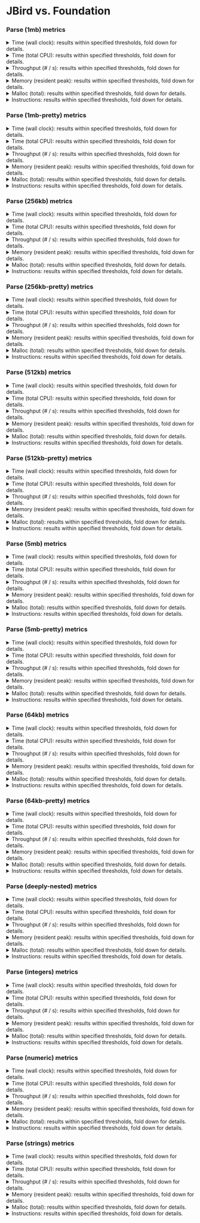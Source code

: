 # JBird vs. Foundation

### Parse (1mb) metrics

<details><summary>Time (wall clock): results within specified thresholds, fold down for details.</summary>
<p>

|         Time (wall clock) (μs) *         |        p0 |       p25 |       p50 |       p75 |       p90 |       p99 |      p100 |   Samples |
|:----------------------------------------:|----------:|----------:|----------:|----------:|----------:|----------:|----------:|----------:|
|                foundation                |      2614 |      2859 |      2912 |      2949 |      3000 |      3619 |      3746 |       338 |
|                  jbird                   |      1941 |      2111 |      2130 |      2148 |      2222 |      2785 |      3051 |       455 |
|                    Δ                     |      -673 |      -748 |      -782 |      -801 |      -778 |      -834 |      -695 |       117 |
|              Improvement %               |        26 |        26 |        27 |        27 |        26 |        23 |        19 |       117 |

<p>
</details>

<details><summary>Time (total CPU): results within specified thresholds, fold down for details.</summary>
<p>

|         Time (total CPU) (μs) *          |        p0 |       p25 |       p50 |       p75 |       p90 |       p99 |      p100 |   Samples |
|:----------------------------------------:|----------:|----------:|----------:|----------:|----------:|----------:|----------:|----------:|
|                foundation                |      2615 |      2859 |      2914 |      2951 |      3002 |      3621 |      3750 |       338 |
|                  jbird                   |      1935 |      2114 |      2132 |      2150 |      2230 |      2787 |      3055 |       455 |
|                    Δ                     |      -680 |      -745 |      -782 |      -801 |      -772 |      -834 |      -695 |       117 |
|              Improvement %               |        26 |        26 |        27 |        27 |        26 |        23 |        19 |       117 |

<p>
</details>

<details><summary>Throughput (# / s): results within specified thresholds, fold down for details.</summary>
<p>

|          Throughput (# / s) (#)          |        p0 |       p25 |       p50 |       p75 |       p90 |       p99 |      p100 |   Samples |
|:----------------------------------------:|----------:|----------:|----------:|----------:|----------:|----------:|----------:|----------:|
|                foundation                |       383 |       350 |       343 |       339 |       333 |       276 |       267 |       338 |
|                  jbird                   |       515 |       474 |       470 |       466 |       450 |       359 |       328 |       455 |
|                    Δ                     |       132 |       124 |       127 |       127 |       117 |        83 |        61 |       117 |
|              Improvement %               |        34 |        35 |        37 |        37 |        35 |        30 |        23 |       117 |

<p>
</details>

<details><summary>Memory (resident peak): results within specified thresholds, fold down for details.</summary>
<p>

|        Memory (resident peak) (M)        |        p0 |       p25 |       p50 |       p75 |       p90 |       p99 |      p100 |   Samples |
|:----------------------------------------:|----------:|----------:|----------:|----------:|----------:|----------:|----------:|----------:|
|                foundation                |        26 |       147 |       272 |       393 |       466 |       510 |       516 |       338 |
|                  jbird                   |        29 |        31 |        31 |        31 |        31 |        31 |        31 |       455 |
|                    Δ                     |         3 |      -116 |      -241 |      -362 |      -435 |      -479 |      -485 |       117 |
|              Improvement %               |       -12 |        79 |        89 |        92 |        93 |        94 |        94 |       117 |

<p>
</details>

<details><summary>Malloc (total): results within specified thresholds, fold down for details.</summary>
<p>

|           Malloc (total) (K) *           |        p0 |       p25 |       p50 |       p75 |       p90 |       p99 |      p100 |   Samples |
|:----------------------------------------:|----------:|----------:|----------:|----------:|----------:|----------:|----------:|----------:|
|                foundation                |        15 |        15 |        15 |        15 |        15 |        15 |        15 |       338 |
|                  jbird                   |        11 |        11 |        11 |        11 |        11 |        11 |        11 |       455 |
|                    Δ                     |        -4 |        -4 |        -4 |        -4 |        -4 |        -4 |        -4 |       117 |
|              Improvement %               |        27 |        27 |        27 |        27 |        27 |        27 |        27 |       117 |

<p>
</details>

<details><summary>Instructions: results within specified thresholds, fold down for details.</summary>
<p>

|            Instructions (M) *            |        p0 |       p25 |       p50 |       p75 |       p90 |       p99 |      p100 |   Samples |
|:----------------------------------------:|----------:|----------:|----------:|----------:|----------:|----------:|----------:|----------:|
|                foundation                |        64 |        64 |        64 |        64 |        64 |        64 |        64 |       338 |
|                  jbird                   |        48 |        48 |        48 |        48 |        48 |        49 |        50 |       455 |
|                    Δ                     |       -16 |       -16 |       -16 |       -16 |       -16 |       -15 |       -14 |       117 |
|              Improvement %               |        25 |        25 |        25 |        25 |        25 |        23 |        22 |       117 |

<p>
</details>

### Parse (1mb-pretty) metrics

<details><summary>Time (wall clock): results within specified thresholds, fold down for details.</summary>
<p>

|         Time (wall clock) (μs) *         |        p0 |       p25 |       p50 |       p75 |       p90 |       p99 |      p100 |   Samples |
|:----------------------------------------:|----------:|----------:|----------:|----------:|----------:|----------:|----------:|----------:|
|                foundation                |      2739 |      2892 |      2920 |      2966 |      3011 |      3140 |      3535 |       337 |
|                  jbird                   |      1946 |      2101 |      2118 |      2134 |      2165 |      2220 |      2277 |       464 |
|                    Δ                     |      -793 |      -791 |      -802 |      -832 |      -846 |      -920 |     -1258 |       127 |
|              Improvement %               |        29 |        27 |        27 |        28 |        28 |        29 |        36 |       127 |

<p>
</details>

<details><summary>Time (total CPU): results within specified thresholds, fold down for details.</summary>
<p>

|         Time (total CPU) (μs) *          |        p0 |       p25 |       p50 |       p75 |       p90 |       p99 |      p100 |   Samples |
|:----------------------------------------:|----------:|----------:|----------:|----------:|----------:|----------:|----------:|----------:|
|                foundation                |      2740 |      2892 |      2922 |      2963 |      3013 |      3148 |      3543 |       337 |
|                  jbird                   |      1943 |      2103 |      2118 |      2134 |      2169 |      2220 |      2269 |       464 |
|                    Δ                     |      -797 |      -789 |      -804 |      -829 |      -844 |      -928 |     -1274 |       127 |
|              Improvement %               |        29 |        27 |        28 |        28 |        28 |        29 |        36 |       127 |

<p>
</details>

<details><summary>Throughput (# / s): results within specified thresholds, fold down for details.</summary>
<p>

|          Throughput (# / s) (#)          |        p0 |       p25 |       p50 |       p75 |       p90 |       p99 |      p100 |   Samples |
|:----------------------------------------:|----------:|----------:|----------:|----------:|----------:|----------:|----------:|----------:|
|                foundation                |       365 |       346 |       343 |       337 |       332 |       319 |       283 |       337 |
|                  jbird                   |       514 |       476 |       472 |       469 |       462 |       451 |       439 |       464 |
|                    Δ                     |       149 |       130 |       129 |       132 |       130 |       132 |       156 |       127 |
|              Improvement %               |        41 |        38 |        38 |        39 |        39 |        41 |        55 |       127 |

<p>
</details>

<details><summary>Memory (resident peak): results within specified thresholds, fold down for details.</summary>
<p>

|        Memory (resident peak) (M)        |        p0 |       p25 |       p50 |       p75 |       p90 |       p99 |      p100 |   Samples |
|:----------------------------------------:|----------:|----------:|----------:|----------:|----------:|----------:|----------:|----------:|
|                foundation                |        26 |       147 |       270 |       389 |       468 |       510 |       516 |       337 |
|                  jbird                   |        29 |        31 |        31 |        31 |        31 |        31 |        31 |       464 |
|                    Δ                     |         3 |      -116 |      -239 |      -358 |      -437 |      -479 |      -485 |       127 |
|              Improvement %               |       -12 |        79 |        89 |        92 |        93 |        94 |        94 |       127 |

<p>
</details>

<details><summary>Malloc (total): results within specified thresholds, fold down for details.</summary>
<p>

|           Malloc (total) (K) *           |        p0 |       p25 |       p50 |       p75 |       p90 |       p99 |      p100 |   Samples |
|:----------------------------------------:|----------:|----------:|----------:|----------:|----------:|----------:|----------:|----------:|
|                foundation                |        15 |        15 |        15 |        15 |        15 |        15 |        15 |       337 |
|                  jbird                   |        11 |        11 |        11 |        11 |        11 |        11 |        11 |       464 |
|                    Δ                     |        -4 |        -4 |        -4 |        -4 |        -4 |        -4 |        -4 |       127 |
|              Improvement %               |        27 |        27 |        27 |        27 |        27 |        27 |        27 |       127 |

<p>
</details>

<details><summary>Instructions: results within specified thresholds, fold down for details.</summary>
<p>

|            Instructions (M) *            |        p0 |       p25 |       p50 |       p75 |       p90 |       p99 |      p100 |   Samples |
|:----------------------------------------:|----------:|----------:|----------:|----------:|----------:|----------:|----------:|----------:|
|                foundation                |        65 |        65 |        65 |        65 |        65 |        65 |        65 |       337 |
|                  jbird                   |        49 |        49 |        49 |        49 |        49 |        50 |        51 |       464 |
|                    Δ                     |       -16 |       -16 |       -16 |       -16 |       -16 |       -15 |       -14 |       127 |
|              Improvement %               |        25 |        25 |        25 |        25 |        25 |        23 |        22 |       127 |

<p>
</details>

### Parse (256kb) metrics

<details><summary>Time (wall clock): results within specified thresholds, fold down for details.</summary>
<p>

|         Time (wall clock) (μs) *         |        p0 |       p25 |       p50 |       p75 |       p90 |       p99 |      p100 |   Samples |
|:----------------------------------------:|----------:|----------:|----------:|----------:|----------:|----------:|----------:|----------:|
|                foundation                |       671 |       711 |       726 |       741 |       755 |       790 |       824 |      1312 |
|                  jbird                   |       463 |       512 |       520 |       533 |       557 |       579 |       613 |      1778 |
|                    Δ                     |      -208 |      -199 |      -206 |      -208 |      -198 |      -211 |      -211 |       466 |
|              Improvement %               |        31 |        28 |        28 |        28 |        26 |        27 |        26 |       466 |

<p>
</details>

<details><summary>Time (total CPU): results within specified thresholds, fold down for details.</summary>
<p>

|         Time (total CPU) (μs) *          |        p0 |       p25 |       p50 |       p75 |       p90 |       p99 |      p100 |   Samples |
|:----------------------------------------:|----------:|----------:|----------:|----------:|----------:|----------:|----------:|----------:|
|                foundation                |       672 |       713 |       728 |       742 |       757 |       791 |       826 |      1312 |
|                  jbird                   |       464 |       514 |       522 |       535 |       558 |       582 |       614 |      1778 |
|                    Δ                     |      -208 |      -199 |      -206 |      -207 |      -199 |      -209 |      -212 |       466 |
|              Improvement %               |        31 |        28 |        28 |        28 |        26 |        26 |        26 |       466 |

<p>
</details>

<details><summary>Throughput (# / s): results within specified thresholds, fold down for details.</summary>
<p>

|          Throughput (# / s) (#)          |        p0 |       p25 |       p50 |       p75 |       p90 |       p99 |      p100 |   Samples |
|:----------------------------------------:|----------:|----------:|----------:|----------:|----------:|----------:|----------:|----------:|
|                foundation                |      1491 |      1406 |      1378 |      1350 |      1324 |      1267 |      1213 |      1312 |
|                  jbird                   |      2160 |      1953 |      1922 |      1877 |      1798 |      1729 |      1632 |      1778 |
|                    Δ                     |       669 |       547 |       544 |       527 |       474 |       462 |       419 |       466 |
|              Improvement %               |        45 |        39 |        39 |        39 |        36 |        36 |        35 |       466 |

<p>
</details>

<details><summary>Memory (resident peak): results within specified thresholds, fold down for details.</summary>
<p>

|        Memory (resident peak) (M)        |        p0 |       p25 |       p50 |       p75 |       p90 |       p99 |      p100 |   Samples |
|:----------------------------------------:|----------:|----------:|----------:|----------:|----------:|----------:|----------:|----------:|
|                foundation                |        25 |       143 |       265 |       384 |       455 |       504 |       504 |      1312 |
|                  jbird                   |        26 |        27 |        27 |        27 |        27 |        27 |        27 |      1778 |
|                    Δ                     |         1 |      -116 |      -238 |      -357 |      -428 |      -477 |      -477 |       466 |
|              Improvement %               |        -4 |        81 |        90 |        93 |        94 |        95 |        95 |       466 |

<p>
</details>

<details><summary>Malloc (total): results within specified thresholds, fold down for details.</summary>
<p>

|             Malloc (total) *             |        p0 |       p25 |       p50 |       p75 |       p90 |       p99 |      p100 |   Samples |
|:----------------------------------------:|----------:|----------:|----------:|----------:|----------:|----------:|----------:|----------:|
|                foundation                |      3753 |      3753 |      3753 |      3753 |      3753 |      3753 |      3754 |      1312 |
|                  jbird                   |      2636 |      2636 |      2636 |      2636 |      2636 |      2636 |      2636 |      1778 |
|                    Δ                     |     -1117 |     -1117 |     -1117 |     -1117 |     -1117 |     -1117 |     -1118 |       466 |
|              Improvement %               |        30 |        30 |        30 |        30 |        30 |        30 |        30 |       466 |

<p>
</details>

<details><summary>Instructions: results within specified thresholds, fold down for details.</summary>
<p>

|            Instructions (M) *            |        p0 |       p25 |       p50 |       p75 |       p90 |       p99 |      p100 |   Samples |
|:----------------------------------------:|----------:|----------:|----------:|----------:|----------:|----------:|----------:|----------:|
|                foundation                |        16 |        16 |        16 |        16 |        16 |        16 |        16 |      1312 |
|                  jbird                   |        12 |        12 |        12 |        12 |        12 |        12 |        13 |      1778 |
|                    Δ                     |        -4 |        -4 |        -4 |        -4 |        -4 |        -4 |        -3 |       466 |
|              Improvement %               |        25 |        25 |        25 |        25 |        25 |        25 |        19 |       466 |

<p>
</details>

### Parse (256kb-pretty) metrics

<details><summary>Time (wall clock): results within specified thresholds, fold down for details.</summary>
<p>

|         Time (wall clock) (μs) *         |        p0 |       p25 |       p50 |       p75 |       p90 |       p99 |      p100 |   Samples |
|:----------------------------------------:|----------:|----------:|----------:|----------:|----------:|----------:|----------:|----------:|
|                foundation                |       673 |       734 |       753 |       772 |       788 |       824 |       848 |      1268 |
|                  jbird                   |       470 |       518 |       526 |       536 |       545 |       568 |       658 |      1772 |
|                    Δ                     |      -203 |      -216 |      -227 |      -236 |      -243 |      -256 |      -190 |       504 |
|              Improvement %               |        30 |        29 |        30 |        31 |        31 |        31 |        22 |       504 |

<p>
</details>

<details><summary>Time (total CPU): results within specified thresholds, fold down for details.</summary>
<p>

|         Time (total CPU) (μs) *          |        p0 |       p25 |       p50 |       p75 |       p90 |       p99 |      p100 |   Samples |
|:----------------------------------------:|----------:|----------:|----------:|----------:|----------:|----------:|----------:|----------:|
|                foundation                |       674 |       735 |       753 |       773 |       790 |       824 |       849 |      1268 |
|                  jbird                   |       472 |       519 |       527 |       537 |       547 |       569 |       660 |      1772 |
|                    Δ                     |      -202 |      -216 |      -226 |      -236 |      -243 |      -255 |      -189 |       504 |
|              Improvement %               |        30 |        29 |        30 |        31 |        31 |        31 |        22 |       504 |

<p>
</details>

<details><summary>Throughput (# / s): results within specified thresholds, fold down for details.</summary>
<p>

|          Throughput (# / s) (#)          |        p0 |       p25 |       p50 |       p75 |       p90 |       p99 |      p100 |   Samples |
|:----------------------------------------:|----------:|----------:|----------:|----------:|----------:|----------:|----------:|----------:|
|                foundation                |      1486 |      1364 |      1329 |      1296 |      1270 |      1214 |      1180 |      1268 |
|                  jbird                   |      2126 |      1931 |      1903 |      1868 |      1834 |      1761 |      1519 |      1772 |
|                    Δ                     |       640 |       567 |       574 |       572 |       564 |       547 |       339 |       504 |
|              Improvement %               |        43 |        42 |        43 |        44 |        44 |        45 |        29 |       504 |

<p>
</details>

<details><summary>Memory (resident peak): results within specified thresholds, fold down for details.</summary>
<p>

|        Memory (resident peak) (M)        |        p0 |       p25 |       p50 |       p75 |       p90 |       p99 |      p100 |   Samples |
|:----------------------------------------:|----------:|----------:|----------:|----------:|----------:|----------:|----------:|----------:|
|                foundation                |        25 |       138 |       259 |       372 |       444 |       484 |       489 |      1268 |
|                  jbird                   |        26 |        27 |        27 |        27 |        27 |        27 |        27 |      1772 |
|                    Δ                     |         1 |      -111 |      -232 |      -345 |      -417 |      -457 |      -462 |       504 |
|              Improvement %               |        -4 |        80 |        90 |        93 |        94 |        94 |        94 |       504 |

<p>
</details>

<details><summary>Malloc (total): results within specified thresholds, fold down for details.</summary>
<p>

|             Malloc (total) *             |        p0 |       p25 |       p50 |       p75 |       p90 |       p99 |      p100 |   Samples |
|:----------------------------------------:|----------:|----------:|----------:|----------:|----------:|----------:|----------:|----------:|
|                foundation                |      3753 |      3753 |      3753 |      3753 |      3753 |      3753 |      3754 |      1268 |
|                  jbird                   |      2636 |      2636 |      2636 |      2636 |      2636 |      2636 |      2636 |      1772 |
|                    Δ                     |     -1117 |     -1117 |     -1117 |     -1117 |     -1117 |     -1117 |     -1118 |       504 |
|              Improvement %               |        30 |        30 |        30 |        30 |        30 |        30 |        30 |       504 |

<p>
</details>

<details><summary>Instructions: results within specified thresholds, fold down for details.</summary>
<p>

|            Instructions (M) *            |        p0 |       p25 |       p50 |       p75 |       p90 |       p99 |      p100 |   Samples |
|:----------------------------------------:|----------:|----------:|----------:|----------:|----------:|----------:|----------:|----------:|
|                foundation                |        16 |        16 |        16 |        16 |        16 |        17 |        17 |      1268 |
|                  jbird                   |        12 |        12 |        12 |        12 |        12 |        12 |        13 |      1772 |
|                    Δ                     |        -4 |        -4 |        -4 |        -4 |        -4 |        -5 |        -4 |       504 |
|              Improvement %               |        25 |        25 |        25 |        25 |        25 |        29 |        24 |       504 |

<p>
</details>

### Parse (512kb) metrics

<details><summary>Time (wall clock): results within specified thresholds, fold down for details.</summary>
<p>

|         Time (wall clock) (μs) *         |        p0 |       p25 |       p50 |       p75 |       p90 |       p99 |      p100 |   Samples |
|:----------------------------------------:|----------:|----------:|----------:|----------:|----------:|----------:|----------:|----------:|
|                foundation                |      1318 |      1407 |      1442 |      1470 |      1517 |      1563 |      1604 |       676 |
|                  jbird                   |       948 |      1040 |      1052 |      1076 |      1094 |      1127 |      1271 |       913 |
|                    Δ                     |      -370 |      -367 |      -390 |      -394 |      -423 |      -436 |      -333 |       237 |
|              Improvement %               |        28 |        26 |        27 |        27 |        28 |        28 |        21 |       237 |

<p>
</details>

<details><summary>Time (total CPU): results within specified thresholds, fold down for details.</summary>
<p>

|         Time (total CPU) (μs) *          |        p0 |       p25 |       p50 |       p75 |       p90 |       p99 |      p100 |   Samples |
|:----------------------------------------:|----------:|----------:|----------:|----------:|----------:|----------:|----------:|----------:|
|                foundation                |      1320 |      1408 |      1443 |      1473 |      1518 |      1564 |      1611 |       676 |
|                  jbird                   |       950 |      1042 |      1053 |      1076 |      1096 |      1133 |      1275 |       913 |
|                    Δ                     |      -370 |      -366 |      -390 |      -397 |      -422 |      -431 |      -336 |       237 |
|              Improvement %               |        28 |        26 |        27 |        27 |        28 |        28 |        21 |       237 |

<p>
</details>

<details><summary>Throughput (# / s): results within specified thresholds, fold down for details.</summary>
<p>

|          Throughput (# / s) (#)          |        p0 |       p25 |       p50 |       p75 |       p90 |       p99 |      p100 |   Samples |
|:----------------------------------------:|----------:|----------:|----------:|----------:|----------:|----------:|----------:|----------:|
|                foundation                |       759 |       711 |       694 |       680 |       660 |       640 |       624 |       676 |
|                  jbird                   |      1055 |       961 |       952 |       930 |       915 |       887 |       787 |       913 |
|                    Δ                     |       296 |       250 |       258 |       250 |       255 |       247 |       163 |       237 |
|              Improvement %               |        39 |        35 |        37 |        37 |        39 |        39 |        26 |       237 |

<p>
</details>

<details><summary>Memory (resident peak): results within specified thresholds, fold down for details.</summary>
<p>

|        Memory (resident peak) (M)        |        p0 |       p25 |       p50 |       p75 |       p90 |       p99 |      p100 |   Samples |
|:----------------------------------------:|----------:|----------:|----------:|----------:|----------:|----------:|----------:|----------:|
|                foundation                |        26 |       149 |       267 |       390 |       470 |       513 |       513 |       676 |
|                  jbird                   |        26 |        28 |        29 |        29 |        29 |        29 |        29 |       913 |
|                    Δ                     |         0 |      -121 |      -238 |      -361 |      -441 |      -484 |      -484 |       237 |
|              Improvement %               |         0 |        81 |        89 |        93 |        94 |        94 |        94 |       237 |

<p>
</details>

<details><summary>Malloc (total): results within specified thresholds, fold down for details.</summary>
<p>

|             Malloc (total) *             |        p0 |       p25 |       p50 |       p75 |       p90 |       p99 |      p100 |   Samples |
|:----------------------------------------:|----------:|----------:|----------:|----------:|----------:|----------:|----------:|----------:|
|                foundation                |      7438 |      7439 |      7439 |      7439 |      7439 |      7439 |      7439 |       676 |
|                  jbird                   |      5270 |      5270 |      5270 |      5270 |      5270 |      5270 |      5270 |       913 |
|                    Δ                     |     -2168 |     -2169 |     -2169 |     -2169 |     -2169 |     -2169 |     -2169 |       237 |
|              Improvement %               |        29 |        29 |        29 |        29 |        29 |        29 |        29 |       237 |

<p>
</details>

<details><summary>Instructions: results within specified thresholds, fold down for details.</summary>
<p>

|            Instructions (M) *            |        p0 |       p25 |       p50 |       p75 |       p90 |       p99 |      p100 |   Samples |
|:----------------------------------------:|----------:|----------:|----------:|----------:|----------:|----------:|----------:|----------:|
|                foundation                |        32 |        32 |        32 |        32 |        32 |        32 |        32 |       676 |
|                  jbird                   |        24 |        24 |        24 |        24 |        24 |        25 |        25 |       913 |
|                    Δ                     |        -8 |        -8 |        -8 |        -8 |        -8 |        -7 |        -7 |       237 |
|              Improvement %               |        25 |        25 |        25 |        25 |        25 |        22 |        22 |       237 |

<p>
</details>

### Parse (512kb-pretty) metrics

<details><summary>Time (wall clock): results within specified thresholds, fold down for details.</summary>
<p>

|         Time (wall clock) (μs) *         |        p0 |       p25 |       p50 |       p75 |       p90 |       p99 |      p100 |   Samples |
|:----------------------------------------:|----------:|----------:|----------:|----------:|----------:|----------:|----------:|----------:|
|                foundation                |      1338 |      1438 |      1450 |      1461 |      1478 |      1520 |      1576 |       673 |
|                  jbird                   |       949 |      1038 |      1048 |      1064 |      1091 |      1146 |      1172 |       916 |
|                    Δ                     |      -389 |      -400 |      -402 |      -397 |      -387 |      -374 |      -404 |       243 |
|              Improvement %               |        29 |        28 |        28 |        27 |        26 |        25 |        26 |       243 |

<p>
</details>

<details><summary>Time (total CPU): results within specified thresholds, fold down for details.</summary>
<p>

|         Time (total CPU) (μs) *          |        p0 |       p25 |       p50 |       p75 |       p90 |       p99 |      p100 |   Samples |
|:----------------------------------------:|----------:|----------:|----------:|----------:|----------:|----------:|----------:|----------:|
|                foundation                |      1339 |      1440 |      1451 |      1463 |      1479 |      1521 |      1569 |       673 |
|                  jbird                   |       951 |      1040 |      1050 |      1065 |      1091 |      1148 |      1175 |       916 |
|                    Δ                     |      -388 |      -400 |      -401 |      -398 |      -388 |      -373 |      -394 |       243 |
|              Improvement %               |        29 |        28 |        28 |        27 |        26 |        25 |        25 |       243 |

<p>
</details>

<details><summary>Throughput (# / s): results within specified thresholds, fold down for details.</summary>
<p>

|          Throughput (# / s) (#)          |        p0 |       p25 |       p50 |       p75 |       p90 |       p99 |      p100 |   Samples |
|:----------------------------------------:|----------:|----------:|----------:|----------:|----------:|----------:|----------:|----------:|
|                foundation                |       748 |       696 |       690 |       685 |       677 |       658 |       634 |       673 |
|                  jbird                   |      1054 |       963 |       954 |       940 |       918 |       873 |       853 |       916 |
|                    Δ                     |       306 |       267 |       264 |       255 |       241 |       215 |       219 |       243 |
|              Improvement %               |        41 |        38 |        38 |        37 |        36 |        33 |        35 |       243 |

<p>
</details>

<details><summary>Memory (resident peak): results within specified thresholds, fold down for details.</summary>
<p>

|        Memory (resident peak) (M)        |        p0 |       p25 |       p50 |       p75 |       p90 |       p99 |      p100 |   Samples |
|:----------------------------------------:|----------:|----------:|----------:|----------:|----------:|----------:|----------:|----------:|
|                foundation                |        26 |       144 |       269 |       389 |       464 |       511 |       511 |       673 |
|                  jbird                   |        26 |        28 |        29 |        29 |        29 |        29 |        29 |       916 |
|                    Δ                     |         0 |      -116 |      -240 |      -360 |      -435 |      -482 |      -482 |       243 |
|              Improvement %               |         0 |        81 |        89 |        93 |        94 |        94 |        94 |       243 |

<p>
</details>

<details><summary>Malloc (total): results within specified thresholds, fold down for details.</summary>
<p>

|             Malloc (total) *             |        p0 |       p25 |       p50 |       p75 |       p90 |       p99 |      p100 |   Samples |
|:----------------------------------------:|----------:|----------:|----------:|----------:|----------:|----------:|----------:|----------:|
|                foundation                |      7438 |      7439 |      7439 |      7439 |      7439 |      7439 |      7439 |       673 |
|                  jbird                   |      5270 |      5270 |      5270 |      5270 |      5270 |      5270 |      5270 |       916 |
|                    Δ                     |     -2168 |     -2169 |     -2169 |     -2169 |     -2169 |     -2169 |     -2169 |       243 |
|              Improvement %               |        29 |        29 |        29 |        29 |        29 |        29 |        29 |       243 |

<p>
</details>

<details><summary>Instructions: results within specified thresholds, fold down for details.</summary>
<p>

|            Instructions (M) *            |        p0 |       p25 |       p50 |       p75 |       p90 |       p99 |      p100 |   Samples |
|:----------------------------------------:|----------:|----------:|----------:|----------:|----------:|----------:|----------:|----------:|
|                foundation                |        33 |        33 |        33 |        33 |        33 |        33 |        33 |       673 |
|                  jbird                   |        24 |        24 |        24 |        24 |        24 |        25 |        26 |       916 |
|                    Δ                     |        -9 |        -9 |        -9 |        -9 |        -9 |        -8 |        -7 |       243 |
|              Improvement %               |        27 |        27 |        27 |        27 |        27 |        24 |        21 |       243 |

<p>
</details>

### Parse (5mb) metrics

<details><summary>Time (wall clock): results within specified thresholds, fold down for details.</summary>
<p>

|         Time (wall clock) (ms) *         |        p0 |       p25 |       p50 |       p75 |       p90 |       p99 |      p100 |   Samples |
|:----------------------------------------:|----------:|----------:|----------:|----------:|----------:|----------:|----------:|----------:|
|                foundation                |        13 |        14 |        14 |        14 |        14 |        15 |        15 |        72 |
|                  jbird                   |        11 |        11 |        11 |        12 |        12 |        12 |        12 |        87 |
|                    Δ                     |        -2 |        -3 |        -3 |        -2 |        -2 |        -3 |        -3 |        15 |
|              Improvement %               |        15 |        21 |        21 |        14 |        14 |        20 |        20 |        15 |

<p>
</details>

<details><summary>Time (total CPU): results within specified thresholds, fold down for details.</summary>
<p>

|         Time (total CPU) (ms) *          |        p0 |       p25 |       p50 |       p75 |       p90 |       p99 |      p100 |   Samples |
|:----------------------------------------:|----------:|----------:|----------:|----------:|----------:|----------:|----------:|----------:|
|                foundation                |        13 |        14 |        14 |        14 |        14 |        15 |        15 |        72 |
|                  jbird                   |        11 |        11 |        11 |        12 |        12 |        12 |        12 |        87 |
|                    Δ                     |        -2 |        -3 |        -3 |        -2 |        -2 |        -3 |        -3 |        15 |
|              Improvement %               |        15 |        21 |        21 |        14 |        14 |        20 |        20 |        15 |

<p>
</details>

<details><summary>Throughput (# / s): results within specified thresholds, fold down for details.</summary>
<p>

|          Throughput (# / s) (#)          |        p0 |       p25 |       p50 |       p75 |       p90 |       p99 |      p100 |   Samples |
|:----------------------------------------:|----------:|----------:|----------:|----------:|----------:|----------:|----------:|----------:|
|                foundation                |        74 |        72 |        71 |        71 |        71 |        69 |        69 |        72 |
|                  jbird                   |        91 |        88 |        88 |        87 |        86 |        82 |        82 |        87 |
|                    Δ                     |        17 |        16 |        17 |        16 |        15 |        13 |        13 |        15 |
|              Improvement %               |        23 |        22 |        24 |        23 |        21 |        19 |        19 |        15 |

<p>
</details>

<details><summary>Memory (resident peak): results within specified thresholds, fold down for details.</summary>
<p>

|        Memory (resident peak) (M)        |        p0 |       p25 |       p50 |       p75 |       p90 |       p99 |      p100 |   Samples |
|:----------------------------------------:|----------:|----------:|----------:|----------:|----------:|----------:|----------:|----------:|
|                foundation                |        39 |       159 |       293 |       417 |       501 |       549 |       549 |        72 |
|                  jbird                   |        43 |        51 |        51 |        52 |        52 |        52 |        52 |        87 |
|                    Δ                     |         4 |      -108 |      -242 |      -365 |      -449 |      -497 |      -497 |        15 |
|              Improvement %               |       -10 |        68 |        83 |        88 |        90 |        91 |        91 |        15 |

<p>
</details>

<details><summary>Malloc (total): results within specified thresholds, fold down for details.</summary>
<p>

|           Malloc (total) (K) *           |        p0 |       p25 |       p50 |       p75 |       p90 |       p99 |      p100 |   Samples |
|:----------------------------------------:|----------:|----------:|----------:|----------:|----------:|----------:|----------:|----------:|
|                foundation                |        74 |        74 |        74 |        74 |        74 |        74 |        74 |        72 |
|                  jbird                   |        53 |        53 |        53 |        53 |        53 |        53 |        53 |        87 |
|                    Δ                     |       -21 |       -21 |       -21 |       -21 |       -21 |       -21 |       -21 |        15 |
|              Improvement %               |        28 |        28 |        28 |        28 |        28 |        28 |        28 |        15 |

<p>
</details>

<details><summary>Instructions: results within specified thresholds, fold down for details.</summary>
<p>

|            Instructions (M) *            |        p0 |       p25 |       p50 |       p75 |       p90 |       p99 |      p100 |   Samples |
|:----------------------------------------:|----------:|----------:|----------:|----------:|----------:|----------:|----------:|----------:|
|                foundation                |       319 |       319 |       320 |       320 |       320 |       320 |       320 |        72 |
|                  jbird                   |       250 |       250 |       250 |       250 |       251 |       255 |       255 |        87 |
|                    Δ                     |       -69 |       -69 |       -70 |       -70 |       -69 |       -65 |       -65 |        15 |
|              Improvement %               |        22 |        22 |        22 |        22 |        22 |        20 |        20 |        15 |

<p>
</details>

### Parse (5mb-pretty) metrics

<details><summary>Time (wall clock): results within specified thresholds, fold down for details.</summary>
<p>

|         Time (wall clock) (ms) *         |        p0 |       p25 |       p50 |       p75 |       p90 |       p99 |      p100 |   Samples |
|:----------------------------------------:|----------:|----------:|----------:|----------:|----------:|----------:|----------:|----------:|
|                foundation                |        14 |        14 |        14 |        15 |        15 |        17 |        17 |        69 |
|                  jbird                   |        11 |        11 |        11 |        11 |        12 |        12 |        12 |        89 |
|                    Δ                     |        -3 |        -3 |        -3 |        -4 |        -3 |        -5 |        -5 |        20 |
|              Improvement %               |        21 |        21 |        21 |        27 |        20 |        29 |        29 |        20 |

<p>
</details>

<details><summary>Time (total CPU): results within specified thresholds, fold down for details.</summary>
<p>

|         Time (total CPU) (ms) *          |        p0 |       p25 |       p50 |       p75 |       p90 |       p99 |      p100 |   Samples |
|:----------------------------------------:|----------:|----------:|----------:|----------:|----------:|----------:|----------:|----------:|
|                foundation                |        14 |        14 |        14 |        15 |        15 |        17 |        17 |        69 |
|                  jbird                   |        11 |        11 |        11 |        11 |        12 |        12 |        12 |        89 |
|                    Δ                     |        -3 |        -3 |        -3 |        -4 |        -3 |        -5 |        -5 |        20 |
|              Improvement %               |        21 |        21 |        21 |        27 |        20 |        29 |        29 |        20 |

<p>
</details>

<details><summary>Throughput (# / s): results within specified thresholds, fold down for details.</summary>
<p>

|          Throughput (# / s) (#)          |        p0 |       p25 |       p50 |       p75 |       p90 |       p99 |      p100 |   Samples |
|:----------------------------------------:|----------:|----------:|----------:|----------:|----------:|----------:|----------:|----------:|
|                foundation                |        72 |        70 |        69 |        69 |        65 |        60 |        60 |        69 |
|                  jbird                   |        93 |        91 |        90 |        89 |        84 |        80 |        80 |        89 |
|                    Δ                     |        21 |        21 |        21 |        20 |        19 |        20 |        20 |        20 |
|              Improvement %               |        29 |        30 |        30 |        29 |        29 |        33 |        33 |        20 |

<p>
</details>

<details><summary>Memory (resident peak): results within specified thresholds, fold down for details.</summary>
<p>

|        Memory (resident peak) (M)        |        p0 |       p25 |       p50 |       p75 |       p90 |       p99 |      p100 |   Samples |
|:----------------------------------------:|----------:|----------:|----------:|----------:|----------:|----------:|----------:|----------:|
|                foundation                |        39 |       157 |       282 |       408 |       487 |       527 |       527 |        69 |
|                  jbird                   |        43 |        52 |        52 |        52 |        52 |        52 |        52 |        89 |
|                    Δ                     |         4 |      -105 |      -230 |      -356 |      -435 |      -475 |      -475 |        20 |
|              Improvement %               |       -10 |        67 |        82 |        87 |        89 |        90 |        90 |        20 |

<p>
</details>

<details><summary>Malloc (total): results within specified thresholds, fold down for details.</summary>
<p>

|           Malloc (total) (K) *           |        p0 |       p25 |       p50 |       p75 |       p90 |       p99 |      p100 |   Samples |
|:----------------------------------------:|----------:|----------:|----------:|----------:|----------:|----------:|----------:|----------:|
|                foundation                |        74 |        74 |        74 |        74 |        74 |        74 |        74 |        69 |
|                  jbird                   |        53 |        53 |        53 |        53 |        53 |        53 |        53 |        89 |
|                    Δ                     |       -21 |       -21 |       -21 |       -21 |       -21 |       -21 |       -21 |        20 |
|              Improvement %               |        28 |        28 |        28 |        28 |        28 |        28 |        28 |        20 |

<p>
</details>

<details><summary>Instructions: results within specified thresholds, fold down for details.</summary>
<p>

|            Instructions (M) *            |        p0 |       p25 |       p50 |       p75 |       p90 |       p99 |      p100 |   Samples |
|:----------------------------------------:|----------:|----------:|----------:|----------:|----------:|----------:|----------:|----------:|
|                foundation                |       324 |       325 |       325 |       325 |       325 |       325 |       325 |        69 |
|                  jbird                   |       250 |       250 |       250 |       251 |       251 |       258 |       258 |        89 |
|                    Δ                     |       -74 |       -75 |       -75 |       -74 |       -74 |       -67 |       -67 |        20 |
|              Improvement %               |        23 |        23 |        23 |        23 |        23 |        21 |        21 |        20 |

<p>
</details>

### Parse (64kb) metrics

<details><summary>Time (wall clock): results within specified thresholds, fold down for details.</summary>
<p>

|         Time (wall clock) (μs) *         |        p0 |       p25 |       p50 |       p75 |       p90 |       p99 |      p100 |   Samples |
|:----------------------------------------:|----------:|----------:|----------:|----------:|----------:|----------:|----------:|----------:|
|                foundation                |       164 |       178 |       185 |       190 |       195 |       207 |       269 |      4533 |
|                  jbird                   |       116 |       128 |       131 |       133 |       136 |       151 |       175 |      5976 |
|                    Δ                     |       -48 |       -50 |       -54 |       -57 |       -59 |       -56 |       -94 |      1443 |
|              Improvement %               |        29 |        28 |        29 |        30 |        30 |        27 |        35 |      1443 |

<p>
</details>

<details><summary>Time (total CPU): results within specified thresholds, fold down for details.</summary>
<p>

|         Time (total CPU) (μs) *          |        p0 |       p25 |       p50 |       p75 |       p90 |       p99 |      p100 |   Samples |
|:----------------------------------------:|----------:|----------:|----------:|----------:|----------:|----------:|----------:|----------:|
|                foundation                |       165 |       179 |       186 |       191 |       196 |       209 |       261 |      4533 |
|                  jbird                   |       117 |       129 |       132 |       135 |       137 |       150 |       168 |      5976 |
|                    Δ                     |       -48 |       -50 |       -54 |       -56 |       -59 |       -59 |       -93 |      1443 |
|              Improvement %               |        29 |        28 |        29 |        29 |        30 |        28 |        36 |      1443 |

<p>
</details>

<details><summary>Throughput (# / s): results within specified thresholds, fold down for details.</summary>
<p>

|          Throughput (# / s) (#)          |        p0 |       p25 |       p50 |       p75 |       p90 |       p99 |      p100 |   Samples |
|:----------------------------------------:|----------:|----------:|----------:|----------:|----------:|----------:|----------:|----------:|
|                foundation                |      6107 |      5623 |      5415 |      5267 |      5139 |      4823 |      3716 |      4533 |
|                  jbird                   |      8618 |      7835 |      7639 |      7507 |      7363 |      6607 |      5722 |      5976 |
|                    Δ                     |      2511 |      2212 |      2224 |      2240 |      2224 |      1784 |      2006 |      1443 |
|              Improvement %               |        41 |        39 |        41 |        43 |        43 |        37 |        54 |      1443 |

<p>
</details>

<details><summary>Memory (resident peak): results within specified thresholds, fold down for details.</summary>
<p>

|        Memory (resident peak) (M)        |        p0 |       p25 |       p50 |       p75 |       p90 |       p99 |      p100 |   Samples |
|:----------------------------------------:|----------:|----------:|----------:|----------:|----------:|----------:|----------:|----------:|
|                foundation                |        25 |       134 |       243 |       355 |       419 |       461 |       466 |      4533 |
|                  jbird                   |        25 |        26 |        26 |        26 |        26 |        26 |        26 |      5976 |
|                    Δ                     |         0 |      -108 |      -217 |      -329 |      -393 |      -435 |      -440 |      1443 |
|              Improvement %               |         0 |        81 |        89 |        93 |        94 |        94 |        94 |      1443 |

<p>
</details>

<details><summary>Malloc (total): results within specified thresholds, fold down for details.</summary>
<p>

|             Malloc (total) *             |        p0 |       p25 |       p50 |       p75 |       p90 |       p99 |      p100 |   Samples |
|:----------------------------------------:|----------:|----------:|----------:|----------:|----------:|----------:|----------:|----------:|
|                foundation                |       986 |       986 |       986 |       986 |       986 |       986 |       987 |      4533 |
|                  jbird                   |       662 |       662 |       662 |       662 |       662 |       662 |       662 |      5976 |
|                    Δ                     |      -324 |      -324 |      -324 |      -324 |      -324 |      -324 |      -325 |      1443 |
|              Improvement %               |        33 |        33 |        33 |        33 |        33 |        33 |        33 |      1443 |

<p>
</details>

<details><summary>Instructions: results within specified thresholds, fold down for details.</summary>
<p>

|            Instructions (K) *            |        p0 |       p25 |       p50 |       p75 |       p90 |       p99 |      p100 |   Samples |
|:----------------------------------------:|----------:|----------:|----------:|----------:|----------:|----------:|----------:|----------:|
|                foundation                |      4082 |      4106 |      4114 |      4125 |      4133 |      4164 |      4290 |      4533 |
|                  jbird                   |      3020 |      3021 |      3021 |      3023 |      3023 |      3095 |      3166 |      5976 |
|                    Δ                     |     -1062 |     -1085 |     -1093 |     -1102 |     -1110 |     -1069 |     -1124 |      1443 |
|              Improvement %               |        26 |        26 |        27 |        27 |        27 |        26 |        26 |      1443 |

<p>
</details>

### Parse (64kb-pretty) metrics

<details><summary>Time (wall clock): results within specified thresholds, fold down for details.</summary>
<p>

|         Time (wall clock) (μs) *         |        p0 |       p25 |       p50 |       p75 |       p90 |       p99 |      p100 |   Samples |
|:----------------------------------------:|----------:|----------:|----------:|----------:|----------:|----------:|----------:|----------:|
|                foundation                |       171 |       184 |       191 |       197 |       203 |       221 |       247 |      4395 |
|                  jbird                   |       118 |       129 |       133 |       134 |       138 |       152 |       182 |      5914 |
|                    Δ                     |       -53 |       -55 |       -58 |       -63 |       -65 |       -69 |       -65 |      1519 |
|              Improvement %               |        31 |        30 |        30 |        32 |        32 |        31 |        26 |      1519 |

<p>
</details>

<details><summary>Time (total CPU): results within specified thresholds, fold down for details.</summary>
<p>

|         Time (total CPU) (μs) *          |        p0 |       p25 |       p50 |       p75 |       p90 |       p99 |      p100 |   Samples |
|:----------------------------------------:|----------:|----------:|----------:|----------:|----------:|----------:|----------:|----------:|
|                foundation                |       172 |       186 |       193 |       199 |       204 |       222 |       243 |      4395 |
|                  jbird                   |       120 |       131 |       135 |       136 |       139 |       151 |       179 |      5914 |
|                    Δ                     |       -52 |       -55 |       -58 |       -63 |       -65 |       -71 |       -64 |      1519 |
|              Improvement %               |        30 |        30 |        30 |        32 |        32 |        32 |        26 |      1519 |

<p>
</details>

<details><summary>Throughput (# / s): results within specified thresholds, fold down for details.</summary>
<p>

|          Throughput (# / s) (#)          |        p0 |       p25 |       p50 |       p75 |       p90 |       p99 |      p100 |   Samples |
|:----------------------------------------:|----------:|----------:|----------:|----------:|----------:|----------:|----------:|----------:|
|                foundation                |      5851 |      5435 |      5231 |      5079 |      4939 |      4527 |      4051 |      4395 |
|                  jbird                   |      8451 |      7731 |      7519 |      7447 |      7275 |      6563 |      5498 |      5914 |
|                    Δ                     |      2600 |      2296 |      2288 |      2368 |      2336 |      2036 |      1447 |      1519 |
|              Improvement %               |        44 |        42 |        44 |        47 |        47 |        45 |        36 |      1519 |

<p>
</details>

<details><summary>Memory (resident peak): results within specified thresholds, fold down for details.</summary>
<p>

|        Memory (resident peak) (M)        |        p0 |       p25 |       p50 |       p75 |       p90 |       p99 |      p100 |   Samples |
|:----------------------------------------:|----------:|----------:|----------:|----------:|----------:|----------:|----------:|----------:|
|                foundation                |        25 |       131 |       239 |       344 |       406 |       447 |       452 |      4395 |
|                  jbird                   |        25 |        25 |        26 |        26 |        26 |        26 |        26 |      5914 |
|                    Δ                     |         0 |      -106 |      -213 |      -318 |      -380 |      -421 |      -426 |      1519 |
|              Improvement %               |         0 |        81 |        89 |        92 |        94 |        94 |        94 |      1519 |

<p>
</details>

<details><summary>Malloc (total): results within specified thresholds, fold down for details.</summary>
<p>

|             Malloc (total) *             |        p0 |       p25 |       p50 |       p75 |       p90 |       p99 |      p100 |   Samples |
|:----------------------------------------:|----------:|----------:|----------:|----------:|----------:|----------:|----------:|----------:|
|                foundation                |       986 |       986 |       986 |       986 |       986 |       986 |       987 |      4395 |
|                  jbird                   |       662 |       662 |       662 |       662 |       662 |       662 |       662 |      5914 |
|                    Δ                     |      -324 |      -324 |      -324 |      -324 |      -324 |      -324 |      -325 |      1519 |
|              Improvement %               |        33 |        33 |        33 |        33 |        33 |        33 |        33 |      1519 |

<p>
</details>

<details><summary>Instructions: results within specified thresholds, fold down for details.</summary>
<p>

|            Instructions (K) *            |        p0 |       p25 |       p50 |       p75 |       p90 |       p99 |      p100 |   Samples |
|:----------------------------------------:|----------:|----------:|----------:|----------:|----------:|----------:|----------:|----------:|
|                foundation                |      4145 |      4170 |      4180 |      4188 |      4198 |      4321 |      4365 |      4395 |
|                  jbird                   |      3058 |      3060 |      3060 |      3060 |      3062 |      3131 |      3210 |      5914 |
|                    Δ                     |     -1087 |     -1110 |     -1120 |     -1128 |     -1136 |     -1190 |     -1155 |      1519 |
|              Improvement %               |        26 |        27 |        27 |        27 |        27 |        28 |        26 |      1519 |

<p>
</details>

### Parse (deeply-nested) metrics

<details><summary>Time (wall clock): results within specified thresholds, fold down for details.</summary>
<p>

|         Time (wall clock) (μs) *         |        p0 |       p25 |       p50 |       p75 |       p90 |       p99 |      p100 |   Samples |
|:----------------------------------------:|----------:|----------:|----------:|----------:|----------:|----------:|----------:|----------:|
|                foundation                |        75 |        76 |        78 |        81 |        86 |        97 |       125 |      9150 |
|                  jbird                   |        48 |        49 |        54 |        54 |        55 |        65 |        87 |     11839 |
|                    Δ                     |       -27 |       -27 |       -24 |       -27 |       -31 |       -32 |       -38 |      2689 |
|              Improvement %               |        36 |        36 |        31 |        33 |        36 |        33 |        30 |      2689 |

<p>
</details>

<details><summary>Time (total CPU): results within specified thresholds, fold down for details.</summary>
<p>

|         Time (total CPU) (μs) *          |        p0 |       p25 |       p50 |       p75 |       p90 |       p99 |      p100 |   Samples |
|:----------------------------------------:|----------:|----------:|----------:|----------:|----------:|----------:|----------:|----------:|
|                foundation                |        77 |        78 |        79 |        83 |        87 |        99 |       121 |      9150 |
|                  jbird                   |        49 |        51 |        55 |        56 |        56 |        66 |        81 |     11839 |
|                    Δ                     |       -28 |       -27 |       -24 |       -27 |       -31 |       -33 |       -40 |      2689 |
|              Improvement %               |        36 |        35 |        30 |        33 |        36 |        33 |        33 |      2689 |

<p>
</details>

<details><summary>Throughput (# / s): results within specified thresholds, fold down for details.</summary>
<p>

|          Throughput (# / s) (K)          |        p0 |       p25 |       p50 |       p75 |       p90 |       p99 |      p100 |   Samples |
|:----------------------------------------:|----------:|----------:|----------:|----------:|----------:|----------:|----------:|----------:|
|                foundation                |        13 |        13 |        13 |        12 |        12 |        10 |         8 |      9150 |
|                  jbird                   |        21 |        20 |        19 |        18 |        18 |        15 |        11 |     11839 |
|                    Δ                     |         8 |         7 |         6 |         6 |         6 |         5 |         3 |      2689 |
|              Improvement %               |        62 |        54 |        46 |        50 |        50 |        50 |        38 |      2689 |

<p>
</details>

<details><summary>Memory (resident peak): results within specified thresholds, fold down for details.</summary>
<p>

|        Memory (resident peak) (M)        |        p0 |       p25 |       p50 |       p75 |       p90 |       p99 |      p100 |   Samples |
|:----------------------------------------:|----------:|----------:|----------:|----------:|----------:|----------:|----------:|----------:|
|                foundation                |        25 |        36 |        47 |        59 |        66 |        70 |        70 |      9150 |
|                  jbird                   |        25 |        25 |        25 |        25 |        25 |        25 |        25 |     11839 |
|                    Δ                     |         0 |       -11 |       -22 |       -34 |       -41 |       -45 |       -45 |      2689 |
|              Improvement %               |         0 |        31 |        47 |        58 |        62 |        64 |        64 |      2689 |

<p>
</details>

<details><summary>Malloc (total): results within specified thresholds, fold down for details.</summary>
<p>

|             Malloc (total) *             |        p0 |       p25 |       p50 |       p75 |       p90 |       p99 |      p100 |   Samples |
|:----------------------------------------:|----------:|----------:|----------:|----------:|----------:|----------:|----------:|----------:|
|                foundation                |       154 |       154 |       154 |       154 |       154 |       154 |       155 |      9150 |
|                  jbird                   |       153 |       153 |       153 |       153 |       153 |       153 |       153 |     11839 |
|                    Δ                     |        -1 |        -1 |        -1 |        -1 |        -1 |        -1 |        -2 |      2689 |
|              Improvement %               |         1 |         1 |         1 |         1 |         1 |         1 |         1 |      2689 |

<p>
</details>

<details><summary>Instructions: results within specified thresholds, fold down for details.</summary>
<p>

|            Instructions (K) *            |        p0 |       p25 |       p50 |       p75 |       p90 |       p99 |      p100 |   Samples |
|:----------------------------------------:|----------:|----------:|----------:|----------:|----------:|----------:|----------:|----------:|
|                foundation                |      1148 |      1149 |      1150 |      1156 |      1160 |      1167 |      1184 |      9150 |
|                  jbird                   |      1318 |      1319 |      1319 |      1319 |      1319 |      1348 |      1373 |     11839 |
|                    Δ                     |       170 |       170 |       169 |       163 |       159 |       181 |       189 |      2689 |
|              Improvement %               |       -15 |       -15 |       -15 |       -14 |       -14 |       -16 |       -16 |      2689 |

<p>
</details>

### Parse (integers) metrics

<details><summary>Time (wall clock): results within specified thresholds, fold down for details.</summary>
<p>

|         Time (wall clock) (μs) *         |        p0 |       p25 |       p50 |       p75 |       p90 |       p99 |      p100 |   Samples |
|:----------------------------------------:|----------:|----------:|----------:|----------:|----------:|----------:|----------:|----------:|
|                foundation                |       243 |       266 |       272 |       278 |       284 |       303 |       396 |      3279 |
|                  jbird                   |        87 |        97 |        99 |       100 |       103 |       116 |       159 |      7688 |
|                    Δ                     |      -156 |      -169 |      -173 |      -178 |      -181 |      -187 |      -237 |      4409 |
|              Improvement %               |        64 |        64 |        64 |        64 |        64 |        62 |        60 |      4409 |

<p>
</details>

<details><summary>Time (total CPU): results within specified thresholds, fold down for details.</summary>
<p>

|         Time (total CPU) (μs) *          |        p0 |       p25 |       p50 |       p75 |       p90 |       p99 |      p100 |   Samples |
|:----------------------------------------:|----------:|----------:|----------:|----------:|----------:|----------:|----------:|----------:|
|                foundation                |       244 |       267 |       274 |       280 |       285 |       305 |       398 |      3279 |
|                  jbird                   |        89 |        98 |       100 |       102 |       105 |       116 |       163 |      7688 |
|                    Δ                     |      -155 |      -169 |      -174 |      -178 |      -180 |      -189 |      -235 |      4409 |
|              Improvement %               |        64 |        63 |        64 |        64 |        63 |        62 |        59 |      4409 |

<p>
</details>

<details><summary>Throughput (# / s): results within specified thresholds, fold down for details.</summary>
<p>

|          Throughput (# / s) (K)          |        p0 |       p25 |       p50 |       p75 |       p90 |       p99 |      p100 |   Samples |
|:----------------------------------------:|----------:|----------:|----------:|----------:|----------:|----------:|----------:|----------:|
|                foundation                |      4113 |      3765 |      3677 |      3599 |      3525 |      3307 |      2522 |      3279 |
|                  jbird                   |     11450 |     10367 |     10135 |      9999 |      9679 |      8631 |      6288 |      7688 |
|                    Δ                     |      7337 |      6602 |      6458 |      6400 |      6154 |      5324 |      3766 |      4409 |
|              Improvement %               |       178 |       175 |       176 |       178 |       175 |       161 |       149 |      4409 |

<p>
</details>

<details><summary>Memory (resident peak): results within specified thresholds, fold down for details.</summary>
<p>

|        Memory (resident peak) (M)        |        p0 |       p25 |       p50 |       p75 |       p90 |       p99 |      p100 |   Samples |
|:----------------------------------------:|----------:|----------:|----------:|----------:|----------:|----------:|----------:|----------:|
|                foundation                |        25 |        86 |       148 |       212 |       250 |       271 |       274 |      3279 |
|                  jbird                   |        25 |        26 |        26 |        26 |        26 |        26 |        26 |      7688 |
|                    Δ                     |         0 |       -60 |      -122 |      -186 |      -224 |      -245 |      -248 |      4409 |
|              Improvement %               |         0 |        70 |        82 |        88 |        90 |        90 |        91 |      4409 |

<p>
</details>

<details><summary>Malloc (total): results within specified thresholds, fold down for details.</summary>
<p>

|             Malloc (total) *             |        p0 |       p25 |       p50 |       p75 |       p90 |       p99 |      p100 |   Samples |
|:----------------------------------------:|----------:|----------:|----------:|----------:|----------:|----------:|----------:|----------:|
|                foundation                |       812 |       812 |       812 |       812 |       812 |       812 |       813 |      3279 |
|                  jbird                   |        18 |        18 |        18 |        18 |        18 |        18 |        18 |      7688 |
|                    Δ                     |      -794 |      -794 |      -794 |      -794 |      -794 |      -794 |      -795 |      4409 |
|              Improvement %               |        98 |        98 |        98 |        98 |        98 |        98 |        98 |      4409 |

<p>
</details>

<details><summary>Instructions: results within specified thresholds, fold down for details.</summary>
<p>

|            Instructions (K) *            |        p0 |       p25 |       p50 |       p75 |       p90 |       p99 |      p100 |   Samples |
|:----------------------------------------:|----------:|----------:|----------:|----------:|----------:|----------:|----------:|----------:|
|                foundation                |      6959 |      6967 |      6971 |      6988 |      7000 |      7029 |      7140 |      3279 |
|                  jbird                   |      2638 |      2638 |      2638 |      2640 |      2640 |      2654 |      2869 |      7688 |
|                    Δ                     |     -4321 |     -4329 |     -4333 |     -4348 |     -4360 |     -4375 |     -4271 |      4409 |
|              Improvement %               |        62 |        62 |        62 |        62 |        62 |        62 |        60 |      4409 |

<p>
</details>

### Parse (numeric) metrics

<details><summary>Time (wall clock): results within specified thresholds, fold down for details.</summary>
<p>

|         Time (wall clock) (μs) *         |        p0 |       p25 |       p50 |       p75 |       p90 |       p99 |      p100 |   Samples |
|:----------------------------------------:|----------:|----------:|----------:|----------:|----------:|----------:|----------:|----------:|
|                foundation                |       380 |       415 |       420 |       425 |       431 |       453 |       490 |      2206 |
|                  jbird                   |        51 |        57 |        58 |        59 |        61 |        70 |       130 |     11185 |
|                    Δ                     |      -329 |      -358 |      -362 |      -366 |      -370 |      -383 |      -360 |      8979 |
|              Improvement %               |        87 |        86 |        86 |        86 |        86 |        85 |        73 |      8979 |

<p>
</details>

<details><summary>Time (total CPU): results within specified thresholds, fold down for details.</summary>
<p>

|         Time (total CPU) (μs) *          |        p0 |       p25 |       p50 |       p75 |       p90 |       p99 |      p100 |   Samples |
|:----------------------------------------:|----------:|----------:|----------:|----------:|----------:|----------:|----------:|----------:|
|                foundation                |       381 |       417 |       421 |       426 |       433 |       455 |       494 |      2206 |
|                  jbird                   |        52 |        59 |        59 |        60 |        62 |        72 |       133 |     11185 |
|                    Δ                     |      -329 |      -358 |      -362 |      -366 |      -371 |      -383 |      -361 |      8979 |
|              Improvement %               |        86 |        86 |        86 |        86 |        86 |        84 |        73 |      8979 |

<p>
</details>

<details><summary>Throughput (# / s): results within specified thresholds, fold down for details.</summary>
<p>

|          Throughput (# / s) (K)          |        p0 |       p25 |       p50 |       p75 |       p90 |       p99 |      p100 |   Samples |
|:----------------------------------------:|----------:|----------:|----------:|----------:|----------:|----------:|----------:|----------:|
|                foundation                |      2632 |      2411 |      2385 |      2355 |      2321 |      2209 |      2039 |      2206 |
|                  jbird                   |     19544 |     17471 |     17343 |     17055 |     16479 |     14295 |      7722 |     11185 |
|                    Δ                     |     16912 |     15060 |     14958 |     14700 |     14158 |     12086 |      5683 |      8979 |
|              Improvement %               |       643 |       625 |       627 |       624 |       610 |       547 |       279 |      8979 |

<p>
</details>

<details><summary>Memory (resident peak): results within specified thresholds, fold down for details.</summary>
<p>

|        Memory (resident peak) (M)        |        p0 |       p25 |       p50 |       p75 |       p90 |       p99 |      p100 |   Samples |
|:----------------------------------------:|----------:|----------:|----------:|----------:|----------:|----------:|----------:|----------:|
|                foundation                |        25 |        77 |       126 |       178 |       208 |       229 |       229 |      2206 |
|                  jbird                   |        25 |        26 |        26 |        26 |        26 |        26 |        26 |     11185 |
|                    Δ                     |         0 |       -51 |      -100 |      -152 |      -182 |      -203 |      -203 |      8979 |
|              Improvement %               |         0 |        66 |        79 |        85 |        88 |        89 |        89 |      8979 |

<p>
</details>

<details><summary>Malloc (total): results within specified thresholds, fold down for details.</summary>
<p>

|             Malloc (total) *             |        p0 |       p25 |       p50 |       p75 |       p90 |       p99 |      p100 |   Samples |
|:----------------------------------------:|----------:|----------:|----------:|----------:|----------:|----------:|----------:|----------:|
|                foundation                |      2967 |      2967 |      2967 |      2967 |      2967 |      2967 |      2968 |      2206 |
|                  jbird                   |        10 |        10 |        10 |        10 |        10 |        10 |        10 |     11185 |
|                    Δ                     |     -2957 |     -2957 |     -2957 |     -2957 |     -2957 |     -2957 |     -2958 |      8979 |
|              Improvement %               |       100 |       100 |       100 |       100 |       100 |       100 |       100 |      8979 |

<p>
</details>

<details><summary>Instructions: results within specified thresholds, fold down for details.</summary>
<p>

|            Instructions (K) *            |        p0 |       p25 |       p50 |       p75 |       p90 |       p99 |      p100 |   Samples |
|:----------------------------------------:|----------:|----------:|----------:|----------:|----------:|----------:|----------:|----------:|
|                foundation                |      9063 |      9093 |      9101 |      9101 |      9110 |      9241 |      9263 |      2206 |
|                  jbird                   |      1611 |      1612 |      1612 |      1612 |      1612 |      1620 |      1735 |     11185 |
|                    Δ                     |     -7452 |     -7481 |     -7489 |     -7489 |     -7498 |     -7621 |     -7528 |      8979 |
|              Improvement %               |        82 |        82 |        82 |        82 |        82 |        82 |        81 |      8979 |

<p>
</details>

### Parse (strings) metrics

<details><summary>Time (wall clock): results within specified thresholds, fold down for details.</summary>
<p>

|         Time (wall clock) (μs) *         |        p0 |       p25 |       p50 |       p75 |       p90 |       p99 |      p100 |   Samples |
|:----------------------------------------:|----------:|----------:|----------:|----------:|----------:|----------:|----------:|----------:|
|                foundation                |        73 |        80 |        84 |        88 |        91 |       102 |       139 |      8445 |
|                  jbird                   |        28 |        30 |        31 |        31 |        32 |        39 |        67 |     15357 |
|                    Δ                     |       -45 |       -50 |       -53 |       -57 |       -59 |       -63 |       -72 |      6912 |
|              Improvement %               |        62 |        62 |        63 |        65 |        65 |        62 |        52 |      6912 |

<p>
</details>

<details><summary>Time (total CPU): results within specified thresholds, fold down for details.</summary>
<p>

|         Time (total CPU) (μs) *          |        p0 |       p25 |       p50 |       p75 |       p90 |       p99 |      p100 |   Samples |
|:----------------------------------------:|----------:|----------:|----------:|----------:|----------:|----------:|----------:|----------:|
|                foundation                |        75 |        81 |        86 |        90 |        93 |       103 |       140 |      8445 |
|                  jbird                   |        29 |        32 |        32 |        33 |        33 |        41 |        65 |     15357 |
|                    Δ                     |       -46 |       -49 |       -54 |       -57 |       -60 |       -62 |       -75 |      6912 |
|              Improvement %               |        61 |        60 |        63 |        63 |        65 |        60 |        54 |      6912 |

<p>
</details>

<details><summary>Throughput (# / s): results within specified thresholds, fold down for details.</summary>
<p>

|          Throughput (# / s) (K)          |        p0 |       p25 |       p50 |       p75 |       p90 |       p99 |      p100 |   Samples |
|:----------------------------------------:|----------:|----------:|----------:|----------:|----------:|----------:|----------:|----------:|
|                foundation                |        14 |        12 |        12 |        11 |        11 |        10 |         7 |      8445 |
|                  jbird                   |        36 |        33 |        32 |        32 |        32 |        25 |        15 |     15357 |
|                    Δ                     |        22 |        21 |        20 |        21 |        21 |        15 |         8 |      6912 |
|              Improvement %               |       157 |       175 |       167 |       191 |       191 |       150 |       114 |      6912 |

<p>
</details>

<details><summary>Memory (resident peak): results within specified thresholds, fold down for details.</summary>
<p>

|        Memory (resident peak) (M)        |        p0 |       p25 |       p50 |       p75 |       p90 |       p99 |      p100 |   Samples |
|:----------------------------------------:|----------:|----------:|----------:|----------:|----------:|----------:|----------:|----------:|
|                foundation                |        25 |       152 |       289 |       417 |       500 |       545 |       552 |      8445 |
|                  jbird                   |        25 |        25 |        25 |        25 |        25 |        25 |        25 |     15357 |
|                    Δ                     |         0 |      -127 |      -264 |      -392 |      -475 |      -520 |      -527 |      6912 |
|              Improvement %               |         0 |        84 |        91 |        94 |        95 |        95 |        95 |      6912 |

<p>
</details>

<details><summary>Malloc (total): results within specified thresholds, fold down for details.</summary>
<p>

|             Malloc (total) *             |        p0 |       p25 |       p50 |       p75 |       p90 |       p99 |      p100 |   Samples |
|:----------------------------------------:|----------:|----------:|----------:|----------:|----------:|----------:|----------:|----------:|
|                foundation                |        84 |        84 |        84 |        84 |        84 |        84 |        85 |      8445 |
|                  jbird                   |        77 |        77 |        77 |        77 |        77 |        77 |        77 |     15357 |
|                    Δ                     |        -7 |        -7 |        -7 |        -7 |        -7 |        -7 |        -8 |      6912 |
|              Improvement %               |         8 |         8 |         8 |         8 |         8 |         8 |         9 |      6912 |

<p>
</details>

<details><summary>Instructions: results within specified thresholds, fold down for details.</summary>
<p>

|            Instructions (K) *            |        p0 |       p25 |       p50 |       p75 |       p90 |       p99 |      p100 |   Samples |
|:----------------------------------------:|----------:|----------:|----------:|----------:|----------:|----------:|----------:|----------:|
|                foundation                |      1891 |      1907 |      1912 |      1918 |      1924 |      2043 |      2098 |      8445 |
|                  jbird                   |       878 |       879 |       879 |       880 |       880 |       885 |       937 |     15357 |
|                    Δ                     |     -1013 |     -1028 |     -1033 |     -1038 |     -1044 |     -1158 |     -1161 |      6912 |
|              Improvement %               |        54 |        54 |        54 |        54 |        54 |        57 |        55 |      6912 |

<p>
</details>

